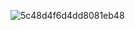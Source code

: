 ![5c48d4f6d4dd8081eb48](https://user-images.githubusercontent.com/70171772/173847533-400c4dd1-538d-4d7b-a249-2106cc76e34a.png)
